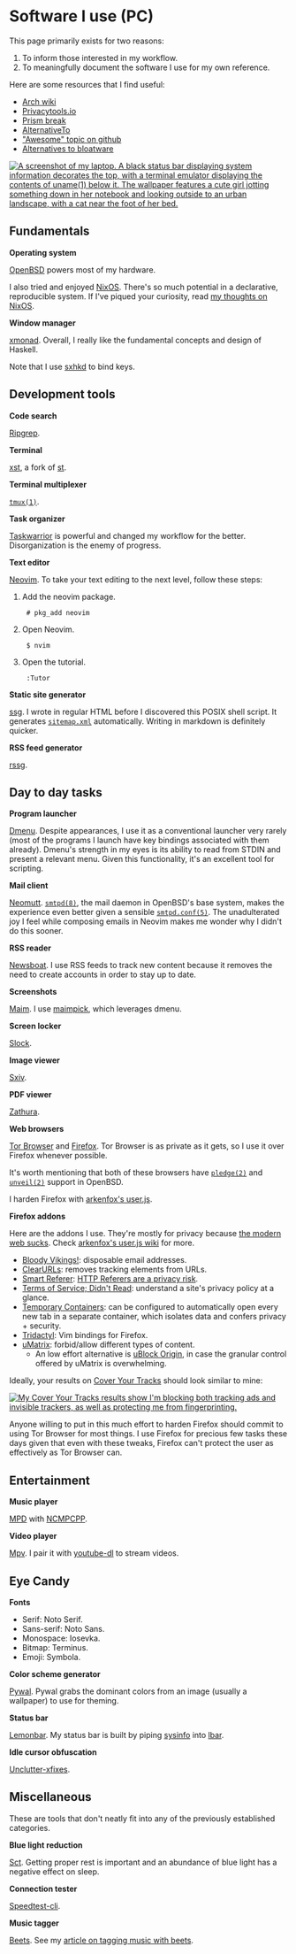 # Software I use (PC)

This page primarily exists for two reasons:

1. To inform those interested in my workflow.
1. To meaningfully document the software I use for my own reference.

Here are some resources that I find useful:

- [Arch wiki](https://wiki.archlinux.org/index.php/List_of_applications)
- [Privacytools.io](https://www.privacytools.io/)
- [Prism break](https://prism-break.org)
- [AlternativeTo](https://alternativeto.net/)
- ["Awesome" topic on github](https://github.com/topics/awesome)
- [Alternatives to bloatware](https://github.com/mayfrost/guides/blob/master/ALTERNATIVES.md)

[![A screenshot of my laptop. A black status bar displaying system
information decorates the top, with a terminal emulator displaying the
contents of uname(1) below it. The wallpaper features a cute girl jotting
something down in her notebook and looking outside to an urban
landscape, with a cat near the foot of her
bed.](/images/rice-laptop-thumb.png "The epitome of comfy. Time is
redacted since that would reveal my time zone and thus general
location.")](/images/rice-laptop.png)

## Fundamentals

**Operating system**

[OpenBSD](https://www.openbsd.org/) powers most of my hardware.

I also tried and enjoyed [NixOS](https://nixos.org/). There's so much
potential in a declarative, reproducible system. If I've piqued your
curiosity, read [my thoughts on NixOS](/nixos.html).

**Window manager**

[xmonad](https://xmonad.org/). Overall, I really like
the fundamental concepts and design of Haskell.

Note that I use [sxhkd](https://github.com/baskerville/sxhkd "Simple
X Hotkey Daemon") to bind keys.

## Development tools

**Code search**

[Ripgrep](https://github.com/BurntSushi/ripgrep).

**Terminal**

[xst](https://github.com/gnotclub/xst), a fork of
[st](https://st.suckless.org/).

**Terminal multiplexer**

[`tmux(1)`](https://man.openbsd.org/tmux).

**Task organizer**

[Taskwarrior](https://taskwarrior.org/) is powerful and changed my
workflow for the better. Disorganization is the enemy of progress.

**Text editor**

[Neovim](https://neovim.io). To take your text editing to the next
level, follow these steps:

1. Add the neovim package.

        # pkg_add neovim

1. Open Neovim.

        $ nvim

1. Open the tutorial.

        :Tutor

**Static site generator**

[ssg](https://rgz.ee/ssg.html). I wrote in regular HTML before
I discovered this POSIX shell script. It generates
[`sitemap.xml`](https://citeseerx.ist.psu.edu/viewdoc/download?doi=10.1.1.215.5690&rep=rep1&type=pdf)
automatically. Writing in markdown is definitely quicker.

**RSS feed generator**

[rssg](https://rgz.ee/rssg.html).

## Day to day tasks

**Program launcher**

[Dmenu](https://tools.suckless.org/dmenu/). Despite appearances, I use
it as a conventional launcher very rarely (most of the programs I launch
have key bindings associated with them already). Dmenu's strength in my eyes
is its ability to read from STDIN and present a relevant menu. Given
this functionality, it's an excellent tool for scripting.

**Mail client**

[Neomutt](https://neomutt.org/).
[`smtpd(8)`](https://man.openbsd.org/smtpd), the mail daemon in
OpenBSD's base system, makes the experience even better given a sensible
[`smtpd.conf(5)`](https://man.openbsd.org/smtpd.conf.5). The
unadulterated joy I feel while composing emails in Neovim makes me
wonder why I didn't do this sooner.

**RSS reader**

[Newsboat](https://newsboat.org/). I use RSS feeds to track new
content because it removes the need to create accounts in order to stay up to
date.

**Screenshots**

[Maim](https://github.com/naelstrof/maim "Make Image"). I use
[maimpick](/src/dotfiles/file/.local/bin/maimpick.html), which leverages
dmenu.

**Screen locker**

[Slock](https://tools.suckless.org/slock/).

**Image viewer**

[Sxiv](https://github.com/muennich/sxiv "Simple X Image Viewer").

**PDF viewer**

[Zathura](https://git.pwmt.org/pwmt/zathura).

**Web browsers**

[Tor Browser](https://www.torproject.org) and
[Firefox](https://www.mozilla.org/en-US/firefox/). Tor Browser is as
private as it gets, so I use it over Firefox whenever possible.

It's worth mentioning that both of these browsers have
[`pledge(2)`](https://man.openbsd.org/man2/pledge.2) and
[`unveil(2)`](https://man.openbsd.org/unveil.2) support in OpenBSD.

I harden Firefox with [arkenfox's
user.js](https://github.com/arkenfox/user.js).

**Firefox addons**

Here are the addons I use. They're mostly for privacy because [the
modern web sucks](https://suckless.org/sucks/web/). Check [arkenfox's
user.js wiki](https://github.com/arkenfox/user.js/wiki/4.1-Extensions)
for more.

- [Bloody
  Vikings!](https://addons.mozilla.org/en-US/firefox/addon/bloody-vikings/):
  disposable email addresses.
- [ClearURLs](https://addons.mozilla.org/en-US/firefox/addon/clearurls/):
  removes tracking elements from URLs.
- [Smart
  Referer](https://addons.mozilla.org/en-US/firefox/addon/smart-referer/):
  [HTTP Referers are a privacy
  risk](https://developer.mozilla.org/en-US/docs/Web/Security/Referer_header:_privacy_and_security_concerns).
- [Terms of Service; Didn't
  Read](https://addons.mozilla.org/en-US/firefox/addon/terms-of-service-didnt-read/):
  understand a site's privacy policy at a glance.
- [Temporary
  Containers](https://addons.mozilla.org/en-US/firefox/addon/temporary-containers/):
  can be configured to automatically open every new tab in a separate
  container, which isolates data and confers privacy + security.
- [Tridactyl](https://addons.mozilla.org/en-US/firefox/addon/tridactyl-vim):
  Vim bindings for Firefox.
- [uMatrix](https://addons.mozilla.org/en-US/firefox/addon/umatrix/):
  forbid/allow different types of content.
  - An low effort alternative is [uBlock
    Origin](https://addons.mozilla.org/en-US/firefox/addon/ublock-origin/),
    in case the granular control offered by uMatrix is overwhelming.

Ideally, your results on [Cover Your Tracks](https://coveryourtracks.eff.org/)
should look similar to mine:

[![My Cover Your Tracks results show I'm blocking both tracking ads and
invisible trackers, as well as protecting me from
fingerprinting.](/images/coveryourtracks-results.png)](/images/coveryourtracks-results.png)

Anyone willing to put in this much effort to harden Firefox should
commit to using Tor Browser for most things. I use Firefox for precious
few tasks these days given that even with these tweaks, Firefox can't
protect the user as effectively as Tor Browser can.

## Entertainment

**Music player**

[MPD](https://www.musicpd.org/ "Music Player Daemon")
with [NCMPCPP](https://rybczak.net/ncmpcpp/ "NCurses Music Player C++").

**Video player**

[Mpv](https://mpv.io/). I pair it with
[youtube-dl](https://ytdl-org.github.io/youtube-dl/index.html) to stream
videos.

## Eye Candy

**Fonts**

- Serif: Noto Serif.
- Sans-serif: Noto Sans.
- Monospace: Iosevka.
- Bitmap: Terminus.
- Emoji: Symbola.

**Color scheme generator**

[Pywal](https://github.com/dylanaraps/pywal). Pywal grabs the dominant
colors from an image (usually a wallpaper) to use for theming.

**Status bar**

[Lemonbar](https://github.com/LemonBoy/bar). My status bar is built by piping
[sysinfo](/src/dotfiles/file/.local/bin/sysinfo.html)
into [lbar](/src/dotfiles/file/.local/bin/lbar.html).

**Idle cursor obfuscation**

[Unclutter-xfixes](https://github.com/Airblader/unclutter-xfixes).

## Miscellaneous

These are tools that don't neatly fit into any of the previously
established categories.

**Blue light reduction**

[Sct](https://flak.tedunangst.com/post/sct-set-color-temperature). Getting
proper rest is important and an abundance of blue light has a negative
effect on sleep.

**Connection tester**

[Speedtest-cli](https://github.com/sivel/speedtest-cli).

**Music tagger**

[Beets](https://beets.io/). See my [article on tagging music with
beets](/beets.html).
